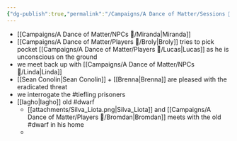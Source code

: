```yaml
---
{"dg-publish":true,"permalink":"/Campaigns/A Dance of Matter/Sessions 📝/Session 1017/"}
---
```



- [[Campaigns/A Dance of Matter/NPCs 🤖/Miranda\|Miranda]]
- [[Campaigns/A Dance of Matter/Players 👤/Broly\|Broly]] tries to pick pocket [[Campaigns/A Dance of Matter/Players 👤/Lucas\|Lucas]] as he is unconscious on the ground
- we meet back up with [[Campaigns/A Dance of Matter/NPCs 🤖/Linda\|Linda]]
- [[Sean Conolin\|Sean Conolin]] + [[Brenna\|Brenna]] are pleased with the eradicated threat
- we interrogate the #tiefling prisoners
- [[Iagho\|Iagho]] old #dwarf 
	- [[attachments/Silva_Liota.png|Silva_Liota]] and [[Campaigns/A Dance of Matter/Players 👤/Bromdan\|Bromdan]] meets with the old #dwarf in his home
	- 